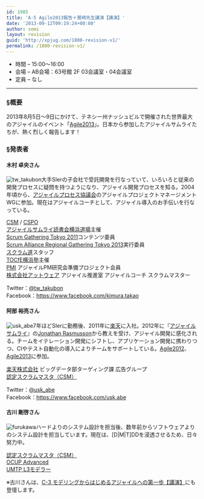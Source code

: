 ```yaml
---
id: 1985
title: 'A-5 Agile2013報告＋鷲崎先生講演【講演】'
date: '2013-09-12T09:19:24+00:00'
author: semi
layout: revision
guid: 'http://xpjug.com/1800-revision-v1/'
permalink: /1800-revision-v1/
---
```


- 時間 – 15:00〜16:00
- 会場 – AB会場：63号館 2F 03会議室・04会議室
- 定員 – なし

---

### §概要

2013年8月5日～9日にかけて、テネシー州ナッシュビルで開催された世界最大のアジャイルのイベント「[Agile2013](http://agile2013.agilealliance.org/)」。日本から参加したアジャイルサムライたちが、熱く烈しく報告します！

### §発表者

#### 木村 卓央さん

![tw_takubon](http://xpjug.com/wp-content/uploads/2013/07/tw_takubon.jpg)大手SIerの子会社で受託開発を行なっていて、いろいろと従来の開発プロセスに疑問を持つようになり、アジャイル開発プロセスを知る。2004年頃から、[アジャイルプロセス協議会](http://www.agileprocess.jp/)のアジャイルプロジェクトマネージメントWGに参加。現在はアジャイルコーチとして、アジャイル導入のお手伝いを行なっている。

[CSM](http://www.scrumalliance.org/certifications/practitioners/certified-scrummaster-(csm)) / [CSPO](http://www.scrumalliance.org/certifications/practitioners/cspo-certification)  
[アジャイルサムライ読書会横浜道場](https://github.com/agile-samurai-ja/support/wiki/Readingagilesamuraiinyokohama)主催  
[Scrum Gathering Tokyo 2011](http://scrumgatheringtokyo.org/sgt2011/)コンテンツ委員  
[Scrum Alliance Regional Gathering Tokyo 2013](http://www.scrumgatheringtokyo.org/2013/)実行委員  
[スクラム道](http://www.taoofscrum.org/)スタッフ  
[TOCfE横浜塾](http://goo.gl/lVWDZT)主催  
[PMI](https://www.pmi-japan.org/) アジャイルPM研究会準備プロジェクト会員  
[株式会社アットウェア](http://www.atware.co.jp/) アジャイル推進室 アジャイルコーチ スクラムマスター

Twitter：[@tw\_takubon](https://twitter.com/tw_takubon)  
Facebook：<https://www.facebook.com/kimura.takao>

#### 阿部 裕亮さん

![usk_abe](http://xpjug.com/wp-content/uploads/2013/07/usk_abe.jpg)7年ほどSIerに勤務後、2011年に[楽天](http://corp.rakuten.co.jp/)に入社。2012年に『[アジャイルサムライ](http://www.amazon.co.jp/dp/4274068560)』の[Jonathan Rasmusson](http://agilewarrior.wordpress.com/)から教えを受け、アジャイル開発に感化される。チームをイテレーション開発にシフトし、アプリケーション開発に携わりつつ、CIやテスト自動化の導入によりチームをサポートしている。[Agile2012](http://agile2012.agilealliance.org/)、[Agile2013](http://agile2013.agilealliance.org/)に参加。

[楽天株式会社](http://corp.rakuten.co.jp/) ビッグデータ部ターゲィング課 広告グループ  
[認定スクラムマスタ（CSM）](http://www.scrumalliance.org/certifications/practitioners/certified-scrummaster-(csm))

Twitter：[@usk\_abe](https://twitter.com/usk_abe)  
Facebook：<https://www.facebook.com/usk.abe>

#### 古川 剛啓さん

![furukawa](http://xpjug.com/wp-content/uploads/2013/07/furukawa.jpg)ハードよりのシステム設計を担当後、数年前からソフトウェアよりのシステム設計を担当しています。現在は、\[D|M|T\]DDを浸透させるため、日々努力中。

[認定スクラムマスタ（CSM）](http://www.scrumalliance.org/certifications/practitioners/certified-scrummaster-(csm))  
[OCUP Advanced](http://www.umlcert.org/ocup/advanced.html)  
[UMTP L3モデラー](http://www.umtp-japan.org/modules/examination3/index.php?id=1&tmid1=1)

※古川さんは、[C-3 モデリングからはじめるアジャイルへの第一歩【講演】](http://xpjug.com/xp2013-contents-c3/)にも登壇します。